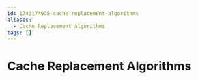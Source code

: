 ```yaml
---
id: 1743174935-cache-replacement-algorithms
aliases:
  - Cache Replacement Algorithms
tags: []
---
```


# Cache Replacement Algorithms
